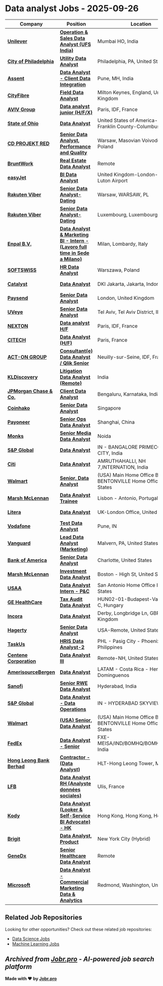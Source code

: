 # Data analyst Jobs - 2025-09-26

| Company | Position | Location | Type | Date |
| ------- | -------- | -------- | ---- | ------ |
| **[Unilever](https://www.unilever.com/)** | **[Operation & Sales Data Analyst (UFS India)](https://unilever.wd3.myworkdayjobs.com/en-US/Unilever_Experienced_Professionals/job/Mumbai-HO/Operation---Sales-Data-Analyst--UFS-India-_R-1166293)** | Mumbai HO, India | On Site | Sep 26 |
| **[City of Philadelphia](https://www.phila.gov/)** | **[Utility Data Analyst](https://jobs.smartrecruiters.com/CityofPhiladelphia/744000083941727-utility-data-analyst)** | Philadelphia, PA, United States | On Site | Sep 25 |
| **[Assent](https://www.assent.com/)** | **[Data Analyst - Client Data Integration](https://jobs.smartrecruiters.com/Assent/744000083933145-data-analyst-client-data-integration)** | Pune, MH, India | On Site | Sep 25 |
| **[CityFibre](https://www.cityfibre.com)** | **[Field Data Analyst](https://jobs.smartrecruiters.com/CityFibre/744000083916561-field-data-analyst)** | Milton Keynes, England, United Kingdom | On Site | Sep 25 |
| **[AVIV Group](https://aviv-group.com)** | **[Data analyst junior (H/F/X)](https://jobs.smartrecruiters.com/AVIVGroup/744000083914176-data-analyst-junior-h-f-x-)** | Paris, IDF, France | On Site | Sep 25 |
| **[State of Ohio](https://ohio.gov/)** | **[Data Analyst](https://dasstateoh.taleo.net/careersection/oh_ext/jobdetail.ftl?job=250007CI)** | United States of America-OHIO-Franklin County-Columbus | On Site | Sep 25 |
| **[CD PROJEKT RED](https://www.cdprojekt.com/)** | **[Senior Data Analyst, Performance and Quality](https://jobs.smartrecruiters.com/CDPROJEKTRED/744000083884203-senior-data-analyst-performance-and-quality)** | Warsaw, Masovian Voivodeship, Poland | On Site | Sep 25 |
| **[BruntWork](https://www.bruntworkcareers.co/)** | **[Real Estate Data Analyst](https://bruntwork.zohorecruit.com/jobs/Careers/655395000226182543)** | Remote | Remote | Sep 25 |
| **[easyJet](https://www.easyjet.com/)** | **[BI Data Analyst](https://easyjet.taleo.net/careersection/2/jobdetail.ftl?job=16330)** | United Kingdom-London-London Luton Airport | On Site | Sep 25 |
| **[Rakuten Viber](https://www.viber.com/)** | **[Senior Data Analyst- Dating](https://www.comeet.com/jobs/viber/04.002/senior-data-analyst--dating/F8.D56-74.503)** | Warsaw, WARSAW, PL | On Site | Sep 25 |
| **[Rakuten Viber](https://www.viber.com/)** | **[Senior Data Analyst-Dating](https://www.comeet.com/jobs/viber/04.002/senior-data-analyst-dating/CE.553-7C.302)** | Luxembourg, Luxembourg, LU | On Site | Sep 25 |
| **[Enpal B.V.](https://www.enpal.de)** | **[Data Analyst & Marketing BI - Intern - (Lavoro full time in Sede a Milano)](https://jobs.smartrecruiters.com/EnpalBV/744000083845665-data-analyst-marketing-bi-intern-lavoro-full-time-in-sede-a-milano-)** | Milan, Lombardy, Italy | On Site | Sep 25 |
| **[SOFTSWISS](https://www.softswiss.com/)** | **[HR Data Analyst](https://softswiss.teamtailor.com/jobs/6511240-hr-data-analyst)** | Warszawa, Poland | On Site | Sep 25 |
| **[Catalyst](https://www.ctlyst.id/)** | **[Data Analyst](https://ctlyst.freshteam.com/jobs/FBB1tT4mC-rf/data-analyst)** | DKI Jakarta, Jakarta, Indonesia | On Site | Sep 25 |
| **[Paysend](https://paysend.com/)** | **[Senior Data Analyst](https://paysend.teamtailor.com/jobs/6510934-senior-data-analyst)** | London, United Kingdom | On Site | Sep 25 |
| **[UVeye](https://www.uveye.com/)** | **[Senior Data Analyst](https://www.uveye.com/careers/co/tel-aviv/AA.D5B/senior-data-analyst/all)** | Tel Aviv, Tel Aviv District, IL | On Site | Sep 25 |
| **[NEXTON](https://www.nexton-consulting.com/)** | **[Data analyst H/F](https://jobs.smartrecruiters.com/NEXTON/744000083833428-data-analyst-h-f)** | Paris, IDF, France | On Site | Sep 25 |
| **[CITECH](https://www.citech.fr/)** | **[Data Analyst (H/F)](https://jobs.smartrecruiters.com/CITECH/744000083830690-data-analyst-h-f-)** | Paris, France | On Site | Sep 25 |
| **[ACT-ON GROUP](https://www.actongroup.com)** | **[Consultant(e) Data Analyst / Qlik Senior](https://jobs.smartrecruiters.com/ACT-ON/744000083825415-consultant-e-data-analyst-qlik-senior)** | Neuilly-sur-Seine, IDF, France | On Site | Sep 25 |
| **[KLDiscovery](https://www.kldiscovery.com/)** | **[Litigation Data Analyst (Remote)](https://ekug.fa.us6.oraclecloud.com/hcmUI/CandidateExperience/en/sites/jobsearch/job/1841)** | India | Remote | Sep 25 |
| **[JPMorgan Chase & Co.](https://www.jpmorganchase.com/)** | **[Client Data Analyst](https://jpmc.fa.oraclecloud.com/hcmUI/CandidateExperience/en/sites/jobsearch/job/210670226)** | Bengaluru, Karnataka, India | On Site | Sep 25 |
| **[Coinhako](https://www.coinhako.com/)** | **[Senior Data Analyst](https://jobs.ashbyhq.com/coinhako/f21824e0-4d0a-4957-b279-4ac6cc89faef)** | Singapore | On Site | Sep 25 |
| **[Payoneer](https://www.payoneer.com)** | **[Senior Ops Data Analyst](https://www.payoneer.com/careers/position/6725374/?gh_jid=6725374)** | Shanghai, China | On Site | Sep 25 |
| **[Monks](https://www.monks.com/)** | **[Senior Media Data Analyst](https://www.monks.com/careers/5541645004/job?gh_jid=5541645004)** | Noida | On Site | Sep 25 |
| **[S&P Global](https://www.spglobal.com/)** | **[Data Analyst](https://spgi.wd5.myworkdayjobs.com/en-US/SPGI_Careers/job/IN---BANGALORE-PRIMECO-UNION-CITY/Data-Analyst_319690-1)** | IN - BANGALORE PRIMECO UNION CITY, India | On Site | Sep 25 |
| **[Citi](https://www.citigroup.com/)** | **[Data Analyst](https://citi.wd5.myworkdayjobs.com/en-US/2/job/Bangalore-Karnataka-India/Data-Analyst_25895988-7)** | AMRUTHAHALLI, NH 7,INTERNATION, India | On Site | Sep 25 |
| **[Walmart](https://careers.walmart.com/)** | **[Senior, Data Analyst](https://walmart.wd5.myworkdayjobs.com/en-US/WalmartExternal/job/Bentonville-AR/Senior--Data-Analyst_R-2277701-1)** | (USA) Main Home Office Building AR BENTONVILLE Home Office, United States | On Site | Sep 25 |
| **[Marsh McLennan](https://www.marshmclennan.com/)** | **[Data Analyst Trainee](https://mmc.wd1.myworkdayjobs.com/en-US/MMC/job/Porto---Sucesso/Insurance-Claims-Handler-Trainee_R_324333)** | Lisbon - Antonio, Portugal | Remote | Sep 25 |
| **[Litera](https://www.litera.com/)** | **[Data Analyst](https://litera.wd12.myworkdayjobs.com/en-US/Litera_Careers/job/UK-London-Office/Data-Analyst_R-500788)** | UK-London Office, United Kingdom | On Site | Sep 25 |
| **[Vodafone](https://www.vodafone.com)** | **[Test Data Analyst](https://opportunities.vodafone.com/job/Pune-Test-Data-Analyst/1251251001/)** | Pune, IN | On Site | Sep 25 |
| **[Vanguard](https://www.vanguard.com/)** | **[Lead Data Analyst (Marketing)](https://vanguard.wd5.myworkdayjobs.com/en-US/vanguard_external/job/Malvern-PA/Lead-Data-Analyst--Marketing-_170232-1)** | Malvern, PA, United States | On Site | Sep 25 |
| **[Bank of America](https://www.bankofamerica.com/)** | **[Senior Data Analyst](https://ghr.wd1.myworkdayjobs.com/en-US/US-EMPLSV/job/Charlotte/Senior-Data-Analyst_25039636)** | Charlotte, United States | On Site | Sep 25 |
| **[Marsh McLennan](https://www.marshmclennan.com/)** | **[Investment Data Analyst](https://mmc.wd1.myworkdayjobs.com/en-US/MMC/job/Boston---High-St/Investment-Data-Analyst_R_322073)** | Boston - High St, United States | Remote | Sep 25 |
| **[USAA](https://www.usaa.com/)** | **[Data Analyst Intern - P&C](https://usaa.wd1.myworkdayjobs.com/en-US/USAAJOBSWD/job/San-Antonio-Home-Office-I/Data-Analyst-Intern---P-C_R0112707)** | San Antonio Home Office I, United States | On Site | Sep 25 |
| **[GE HealthCare](https://www.gehealthcare.com/)** | **[Tax Audit Data Analyst](https://gehc.wd5.myworkdayjobs.com/en-US/GEHC_ExternalSite/job/HUN02-01-Budapest-Vaci-Greens-C/Tax-Audit-Data-Analyst_R4029128-1)** | HUN02-01-Budapest-Vaci Greens C, Hungary | On Site | Sep 25 |
| **[Incora](https://www.incora.com/)** | **[Data Analyst](https://incora.wd5.myworkdayjobs.com/en-US/Incora/job/Derby-United-Kingdom/Data-Analyst_JR104189-2)** | Derby, Longbridge Ln, GBR, United Kingdom | On Site | Sep 25 |
| **[Hagerty](https://www.hagerty.com/)** | **[Senior Data Analyst](https://hagerty.wd5.myworkdayjobs.com/en-US/hagerty/job/United-States/Senior-Data-Analyst_R4741)** | USA-Remote, United States | Remote | Sep 25 |
| **[TaskUs](https://www.taskus.com/)** | **[HRIS Data Analyst-2](https://taskus.wd1.myworkdayjobs.com/en-US/Careers/job/Pasig-NCR-Philippines/HRIS-Data-Analyst-2_R_2509_13295-1)** | PHL - Pasig City - Phoenix, Philippines | On Site | Sep 25 |
| **[Centene Corporation](https://www.centene.com/)** | **[Data Analyst III](https://centene.wd5.myworkdayjobs.com/en-US/Centene_External/job/Remote-NH/Data-Analyst-III_1585811)** | Remote-NH, United States | Remote | Sep 25 |
| **[AmerisourceBergen](https://www.amerisourcebergen.com/)** | **[Data Analyst](https://myhrabc.wd5.myworkdayjobs.com/en-US/Global/job/Heredia-Costa-Rica/Data-Analyst_R2517922)** | LATAM - Costa Rica - Heredia - C. Dominguenos | On Site | Sep 25 |
| **[Sanofi](https://www.sanofi.com/)** | **[Senior RWE Data Analyst](https://sanofi.wd3.myworkdayjobs.com/en-US/SanofiCareers/job/Hyderabad/Senior-RWE-Data-Analyst_R2799179)** | Hyderabad, India | On Site | Sep 25 |
| **[S&P Global](https://www.spglobal.com/)** | **[Data Analyst - Data Operations](https://spgi.wd5.myworkdayjobs.com/en-US/SPGI_Careers/job/Hyderabad-Telangana/Data-Analyst---Data-Operations_319338-2)** | IN - HYDERABAD SKYVIEW, India | On Site | Sep 25 |
| **[Walmart](https://careers.walmart.com/)** | **[(USA) Senior, Data Analyst](https://walmart.wd5.myworkdayjobs.com/en-US/WalmartExternal/job/Bentonville-AR/XMLNAME--USA--Senior--Data-Analyst_R-2311373)** | (USA) Main Home Office Building AR BENTONVILLE Home Office, United States | On Site | Sep 25 |
| **[FedEx](https://www.fedex.com/)** | **[Data Analyst - Senior](https://fedex.wd1.myworkdayjobs.com/en-US/FXE-MEISA-External/job/FXE-MEISAINDBOMHQBOMHQMumbai/Data-Analyst---Senior_RC735415)** | FXE-MEISA/IND/BOMHQ/BOMHQ/Mumbai, India | On Site | Sep 25 |
| **[Hong Leong Bank Berhad](https://www.hlb.com.my/)** | **[Contractor - (Data Analyst)](https://hlb.wd3.myworkdayjobs.com/en-US/HLBCareers/job/HLT-Hong-Leong-Tower/Contractor----Data-Analyst-_JR0000022067)** | HLT-Hong Leong Tower, Malaysia | On Site | Sep 25 |
| **[LFB](https://www.groupe-lfb.com/)** | **[Data Analyst RH (Analyste données sociales)](https://lfb.wd3.myworkdayjobs.com/en-US/LFB_External_Careers/job/Les-Ulis-le-de-France/Data-Analyst-RH--Analyste-donnes-sociales-_R8503)** | Ulis, France | On Site | Sep 25 |
| **[Kody](https://kody.com)** | **[Data Analyst (Looker & Self-Service BI Advocate) - HK](https://apply.workable.com/j/07A298C8C6/apply)** | Hong Kong, Hong Kong, Hong Kong | On Site | Sep 25 |
| **[Brigit](https://www.hellobrigit.com/)** | **[Data Analyst, Product](https://jobs.ashbyhq.com/brigit/f6bb8dc9-ffbb-4c38-8e19-2332bea468d9)** | New York City (Hybrid) | On Site | Sep 24 |
| **[GeneDx](https://genedx.com/)** | **[Senior Healthcare Data Analyst](https://genedx.com/careers/openings?gh_jid=4590777005)** | Remote | Remote | Sep 24 |
| **[Microsoft](https://www.microsoft.com/)** | **[Data Analyst - Commercial Marketing Data & Analytics](https://jobs.careers.microsoft.com/global/en/job/1881921/)** | Redmond, Washington, United States | On Site | Sep 24 |

## Related Job Repositories

Looking for other opportunities? Check out these related job repositories:

- [Data Science Jobs](https://github.com/jobs-jobr-pro/Data-Science-Jobs)
- [Machine Learning Jobs](https://github.com/jobs-jobr-pro/Machine-Learning-Jobs)



*Archived from [Jobr.pro](https://jobr.pro?utm_source=github&utm_medium=repo&utm_campaign=github-data-analyst-jobs) - AI-powered job search platform*
---

**Made with ❤️ by [Jobr.pro](https://jobr.pro?utm_source=github&utm_medium=repo&utm_campaign=github-data-analyst-jobs)**